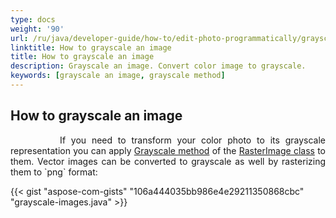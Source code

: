 ```yaml
---
type: docs
weight: '90'
url: /ru/java/developer-guide/how-to/edit-photo-programmatically/grayscale-image
linktitle: How to grayscale an image
title: How to grayscale an image
description: Grayscale an image. Convert color image to grayscale.
keywords: [grayscale an image, grayscale method]
---
```


## How to grayscale an image

<p align='justify'>
&nbsp;&nbsp;&nbsp;&nbsp;&nbsp;&nbsp;&nbsp;&nbsp;
If you need to transform your color photo to its grayscale representation you can apply
<a href="https://reference.aspose.com/imaging/ru/java/com.aspose.imaging/rasterimage/#grayscale--">Grayscale method</a> of the
<a href="https://reference.aspose.com/imaging/ru/java/com.aspose.imaging/rasterimage/">RasterImage class</a> to them. Vector images can be converted to  grayscale as well by rasterizing them to `png` format:
</p>

{{< gist "aspose-com-gists" "106a444035bb986e4e29211350868cbc" "grayscale-images.java" >}}
